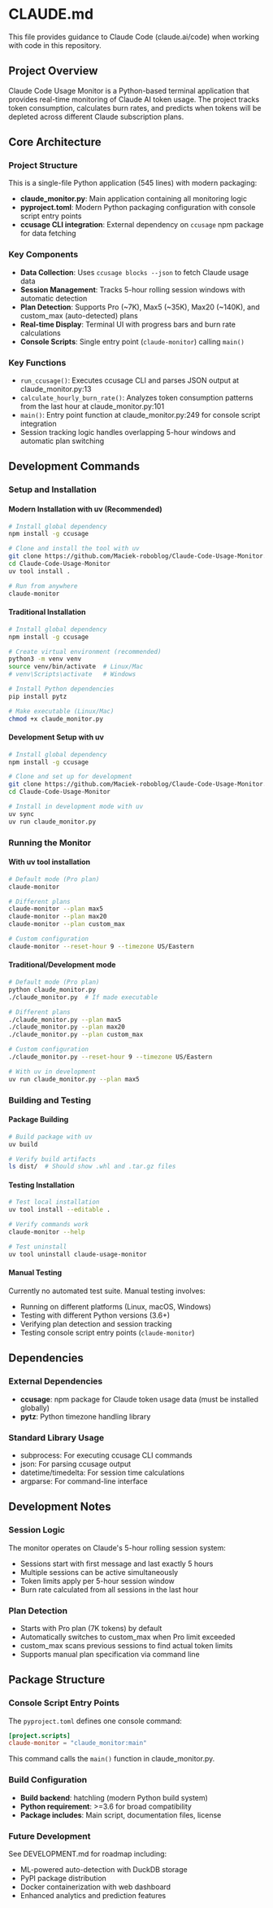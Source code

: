 # CLAUDE.md

This file provides guidance to Claude Code (claude.ai/code) when working with code in this repository.

## Project Overview

Claude Code Usage Monitor is a Python-based terminal application that provides real-time monitoring of Claude AI token usage. The project tracks token consumption, calculates burn rates, and predicts when tokens will be depleted across different Claude subscription plans.

## Core Architecture

### Project Structure
This is a single-file Python application (545 lines) with modern packaging:
- **claude_monitor.py**: Main application containing all monitoring logic
- **pyproject.toml**: Modern Python packaging configuration with console script entry points
- **ccusage CLI integration**: External dependency on `ccusage` npm package for data fetching

### Key Components
- **Data Collection**: Uses `ccusage blocks --json` to fetch Claude usage data
- **Session Management**: Tracks 5-hour rolling session windows with automatic detection
- **Plan Detection**: Supports Pro (~7K), Max5 (~35K), Max20 (~140K), and custom_max (auto-detected) plans
- **Real-time Display**: Terminal UI with progress bars and burn rate calculations
- **Console Scripts**: Single entry point (`claude-monitor`) calling `main()`

### Key Functions
- `run_ccusage()`: Executes ccusage CLI and parses JSON output at claude_monitor.py:13
- `calculate_hourly_burn_rate()`: Analyzes token consumption patterns from the last hour at claude_monitor.py:101
- `main()`: Entry point function at claude_monitor.py:249 for console script integration
- Session tracking logic handles overlapping 5-hour windows and automatic plan switching

## Development Commands

### Setup and Installation

#### Modern Installation with uv (Recommended)
```bash
# Install global dependency
npm install -g ccusage

# Clone and install the tool with uv
git clone https://github.com/Maciek-roboblog/Claude-Code-Usage-Monitor.git
cd Claude-Code-Usage-Monitor
uv tool install .

# Run from anywhere
claude-monitor
```

#### Traditional Installation
```bash
# Install global dependency
npm install -g ccusage

# Create virtual environment (recommended)
python3 -m venv venv
source venv/bin/activate  # Linux/Mac
# venv\Scripts\activate   # Windows

# Install Python dependencies
pip install pytz

# Make executable (Linux/Mac)
chmod +x claude_monitor.py
```

#### Development Setup with uv
```bash
# Install global dependency
npm install -g ccusage

# Clone and set up for development
git clone https://github.com/Maciek-roboblog/Claude-Code-Usage-Monitor.git
cd Claude-Code-Usage-Monitor

# Install in development mode with uv
uv sync
uv run claude_monitor.py
```

### Running the Monitor

#### With uv tool installation
```bash
# Default mode (Pro plan)
claude-monitor

# Different plans
claude-monitor --plan max5
claude-monitor --plan max20
claude-monitor --plan custom_max

# Custom configuration
claude-monitor --reset-hour 9 --timezone US/Eastern
```

#### Traditional/Development mode
```bash
# Default mode (Pro plan)
python claude_monitor.py
./claude_monitor.py  # If made executable

# Different plans
./claude_monitor.py --plan max5
./claude_monitor.py --plan max20
./claude_monitor.py --plan custom_max

# Custom configuration
./claude_monitor.py --reset-hour 9 --timezone US/Eastern

# With uv in development
uv run claude_monitor.py --plan max5
```

### Building and Testing

#### Package Building
```bash
# Build package with uv
uv build

# Verify build artifacts
ls dist/  # Should show .whl and .tar.gz files
```

#### Testing Installation
```bash
# Test local installation
uv tool install --editable .

# Verify commands work
claude-monitor --help

# Test uninstall
uv tool uninstall claude-usage-monitor
```

#### Manual Testing
Currently no automated test suite. Manual testing involves:
- Running on different platforms (Linux, macOS, Windows)
- Testing with different Python versions (3.6+)
- Verifying plan detection and session tracking
- Testing console script entry points (`claude-monitor`)

## Dependencies

### External Dependencies
- **ccusage**: npm package for Claude token usage data (must be installed globally)
- **pytz**: Python timezone handling library

### Standard Library Usage
- subprocess: For executing ccusage CLI commands
- json: For parsing ccusage output
- datetime/timedelta: For session time calculations
- argparse: For command-line interface

## Development Notes

### Session Logic
The monitor operates on Claude's 5-hour rolling session system:
- Sessions start with first message and last exactly 5 hours
- Multiple sessions can be active simultaneously
- Token limits apply per 5-hour session window
- Burn rate calculated from all sessions in the last hour

### Plan Detection
- Starts with Pro plan (7K tokens) by default
- Automatically switches to custom_max when Pro limit exceeded
- custom_max scans previous sessions to find actual token limits
- Supports manual plan specification via command line

## Package Structure

### Console Script Entry Points
The `pyproject.toml` defines one console command:
```toml
[project.scripts]
claude-monitor = "claude_monitor:main"
```
This command calls the `main()` function in claude_monitor.py.

### Build Configuration
- **Build backend**: hatchling (modern Python build system)
- **Python requirement**: >=3.6 for broad compatibility
- **Package includes**: Main script, documentation files, license

### Future Development
See DEVELOPMENT.md for roadmap including:
- ML-powered auto-detection with DuckDB storage
- PyPI package distribution
- Docker containerization with web dashboard
- Enhanced analytics and prediction features
